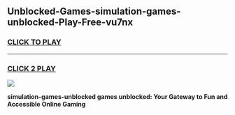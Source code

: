 
## Unblocked-Games-simulation-games-unblocked-Play-Free-vu7nx
<h3>
<a href="https://premium76.site?title=simulation-games-unblocked&ref=18A1">CLICK TO PLAY</a></h3>
<hr>

<h3>
<a href="https://premium76.site?title=simulation-games-unblocked&ref=18A1">CLICK 2 PLAY</a>
  
</h3>

<a href="https://premium76.site?title=simulation-games-unblocked&ref=18A1"><img src="https://clearcache.store/games.png"></a>


**simulation-games-unblocked games unblocked: Your Gateway to Fun and Accessible Online Gaming**
